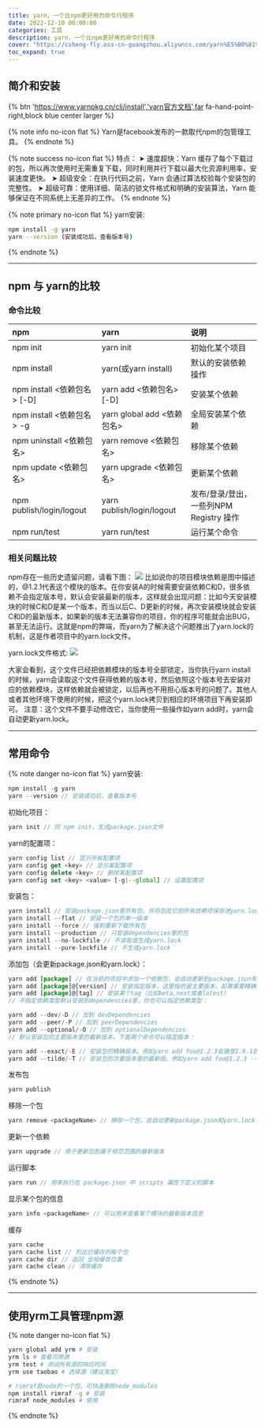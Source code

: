 ```yaml
---
title: yarn，一个比npm更好用的命令行程序
date: 2022-12-10 00:00:00
categories: 工具
description: yarn，一个比npm更好用的命令行程序
cover: "https://csheng-fly.oss-cn-guangzhou.aliyuncs.com/yarn%E5%B0%81%E9%9D%A2.png"
toc_expand: true
---
```

## 简介和安装
{% btn 'https://www.yarnpkg.cn/cli/install','yarn官方文档',far fa-hand-point-right,block blue center larger %}

{% note info no-icon flat %}
Yarn是facebook发布的一款取代npm的包管理工具。
{% endnote %}

{% note success no-icon flat %}
特点：
➤ 速度超快：Yarn 缓存了每个下载过的包，所以再次使用时无需重复下载，同时利用并行下载以最大化资源利用率，安装速度更快。
➤ 超级安全：在执行代码之前，Yarn 会通过算法校验每个安装包的完整性。
➤ 超级可靠：使用详细、简洁的锁文件格式和明确的安装算法，Yarn 能够保证在不同系统上无差异的工作。
{% endnote %}

{% note primary no-icon flat %}
yarn安装:
```bash
npm install -g yarn
yarn --version (安装成功后，查看版本号)
```
{% endnote %}

---

## npm 与 yarn的比较
### 命令比较
| npm | yarn     | 说明 |
| :-------- | :------- | :--- |
| npm init  | yarn init | 初始化某个项目   |
| npm install | yarn(或yarn install) | 默认的安装依赖操作   |
| npm install <依赖包名> [-D]    | yarn add <依赖包名> [-D]  | 安装某个依赖 |
| npm install <依赖包名> -g  | yarn global add <依赖包名>   | 全局安装某个依赖 |
| npm uninstall <依赖包名>    | yarn remove <依赖包名>  | 移除某个依赖 |
| npm update <依赖包名>    | yarn upgrade <依赖包名>  | 更新某个依赖 |
| npm publish/login/logout    | yarn publish/login/logout  | 发布/登录/登出，一些列NPM Registry 操作 |
| npm run/test    | yarn run/test  | 运行某个命令 |

### 相关问题比较
npm存在一些历史遗留问题，请看下图：
![](https://csheng-fly.oss-cn-guangzhou.aliyuncs.com/npm%E5%AD%98%E5%9C%A8%E4%B8%80%E4%BA%9B%E5%8E%86%E5%8F%B2%E9%81%97%E7%95%99%E9%97%AE%E9%A2%98.png)
比如说你的项目模块依赖是图中描述的，@1.2.1代表这个模块的版本。在你安装A的时候需要安装依赖C和D，很多依赖不会指定版本号，默认会安装最新的版本，这样就会出现问题：比如今天安装模块的时候C和D是某一个版本，而当以后C、D更新的时候，再次安装模块就会安装C和D的最新版本，如果新的版本无法兼容你的项目，你的程序可能就会出BUG，甚至无法运行。这就是npm的弊端，而yarn为了解决这个问题推出了yarn.lock的机制，这是作者项目中的yarn.lock文件。

yarn.lock文件格式:
![](https://csheng-fly.oss-cn-guangzhou.aliyuncs.com/yarn.lock%E6%96%87%E4%BB%B6%E6%A0%BC%E5%BC%8F.png)

大家会看到，这个文件已经把依赖模块的版本号全部锁定，当你执行yarn install的时候，yarn会读取这个文件获得依赖的版本号，然后依照这个版本号去安装对应的依赖模块，这样依赖就会被锁定，以后再也不用担心版本号的问题了。其他人或者其他环境下使用的时候，把这个yarn.lock拷贝到相应的环境项目下再安装即可。
注意：这个文件不要手动修改它，当你使用一些操作如yarn add时，yarn会自动更新yarn.lock。

---

## 常用命令
{% note danger no-icon flat %}
yarn安装:
```js
npm install -g yarn
yarn --version // 安装成功后，查看版本号
```
初始化项目：
```js
yarn init // 同 npm init，生成package.json文件
```
yarn的配置项：
```js
yarn config list // 显示所有配置项
yarn config get <key> // 显示某配置项
yarn config delete <key> // 删除某配置项
yarn config set <key> <value> [-g|--global] // 设置配置项
```
安装包：
```js
yarn install // 安装package.json里所有包，并将包及它的所有依赖项保存进yarn.lock
yarn install --flat // 安装一个包的单一版本
yarn install --force // 强制重新下载所有包
yarn install --production // 只安装dependencies里的包
yarn install --no-lockfile // 不读取或生成yarn.lock
yarn install --pure-lockfile // 不生成yarn.lock
```
添加包（会更新package.json和yarn.lock）：
```js
yarn add [package] // 在当前的项目中添加一个依赖包，会自动更新到package.json和yarn.lock文件中
yarn add [package]@[version] // 安装指定版本，这里指的是主要版本，如果需要精确到小版本，使用-E参数
yarn add [package]@[tag] // 安装某个tag（比如beta,next或者latest）
// 不指定依赖类型默认安装到dependencies里，你也可以指定依赖类型：

yarn add --dev/-D // 加到 devDependencies
yarn add --peer/-P // 加到 peerDependencies
yarn add --optional/-O // 加到 optionalDependencies
// 默认安装包的主要版本里的最新版本，下面两个命令可以指定版本：

yarn add --exact/-E // 安装包的精确版本。例如yarn add foo@1.2.3会接受1.9.1版，但是yarn add foo@1.2.3 --exact只会接受1.2.3版
yarn add --tilde/-T // 安装包的次要版本里的最新版。例如yarn add foo@1.2.3 --tilde会接受1.2.9，但不接受1.3.0
```
发布包
```js
yarn publish
```
移除一个包
```js
yarn remove <packageName> // 移除一个包，会自动更新package.json和yarn.lock
```
更新一个依赖
```js
yarn upgrade // 用于更新包到基于规范范围的最新版本
```
运行脚本
```js
yarn run // 用来执行在 package.json 中 scripts 属性下定义的脚本
```
显示某个包的信息
```js
yarn info <packageName> // 可以用来查看某个模块的最新版本信息
```
缓存
```js
yarn cache
yarn cache list // 列出已缓存的每个包 
yarn cache dir // 返回 全局缓存位置 
yarn cache clean // 清除缓存
```
{% endnote %}

--- 

## 使用yrm工具管理npm源
{% note danger no-icon flat %}
```bash
yarn global add yrm # 安装
yrm ls # 查看可用源
yrm test # 测试所有源的响应时间
yrm use taobao # 选择源（建议淘宝）

# rimraf是node的一个包，可快速删除node_modules
npm install rimraf -g # 安装
rimraf node_modules # 使用
```
{% endnote %}